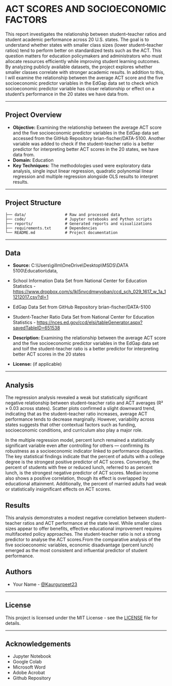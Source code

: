 # ACT SCORES AND SOCIOECONOMIC FACTORS
This report investigates the relationship between student–teacher ratios and student academic performance across 20 U.S. states. The goal is to understand whether states with smaller class sizes (lower student–teacher ratios) tend to perform better on standardized tests such as the ACT. This question matters for education policymakers and administrators who must allocate resources efficiently while improving student learning outcomes. By analyzing publicly available datasets, the project explores whether smaller classes correlate with stronger academic results.
In addition to this, I will examine the relationship between the average ACT score and the five socioeconomic predictor variables in the EdGap data set to check which socioeconomic predictor variable has closer relationship or effect on a student’s performance in the 20 states we have data from.

> 

---

## Project Overview



- **Objective:** Examining the relationship between the average ACT score and the five socioeconomic predictor variables in the EdGap data set accessed from the GitHub Repository brian-fischer/DATA-5100. Another variable was added to check if the student-teacher ratio is a better predictor for interpreting better ACT scores in the 20 states, we have data from.
- **Domain:** Education
- **Key Techniques:** The methodologies used were exploratory data analysis, single input linear regression, quadratic polynomial linear regression and multiple regression alongside OLS results to interpret results.

---

## Project Structure

```
├── data/                 # Raw and processed data
├── code/                 # Jupyter notebooks and Python scripts
├── reports/              # Generated reports and visualizations
├── requirements.txt      # Dependencies
└── README.md             # Project documentation
```

---

## Data

- **Source:** C:\Users\gillm\OneDrive\Desktop\MSDS\DATA 5100\Education\data,
- School Information Data Set from  National Center for Education Statistics - https://www.dropbox.com/s/lkl5nvcdmwyoban/ccd_sch_029_1617_w_1a_11212017.csv?dl=1
- EdGap Data Set from GitHub Repository brian-fischer/DATA-5100
- Student-Teacher Ratio Data Set from National Center for Education Statistics - https://nces.ed.gov/ccd/elsi/tableGenerator.aspx?savedTableID=651538

- **Description:**  Examining the relationship between the average ACT score and the five socioeconomic predictor variables in the EdGap data set and toif the student-teacher ratio is a better predictor for interpreting better ACT scores in the 20 states
- **License:** (if applicable)

---

## Analysis

The regression analysis revealed a weak but statistically significant negative relationship between student–teacher ratio and ACT averages (R² » 0.03 across states). Scatter plots confirmed a slight downward trend, indicating that as the student–teacher ratio increases, average ACT performance tends to decrease marginally. However, variability across states suggests that other contextual factors such as funding, socioeconomic conditions, and curriculum also play a major role.

In the multiple regression model, percent lunch remained a statistically significant variable even after controlling for others — confirming its robustness as a socioeconomic indicator linked to performance disparities.
The key statistical findings indicate that the percent of adults with a college degree is the strongest positive predictor of ACT scores. Conversely, the percent of students with free or reduced lunch, referred to as percent lunch, is the strongest negative predictor of ACT scores. Median income also shows a positive correlation, though its effect is overlapped by educational attainment. Additionally, the percent of married adults had weak or statistically insignificant effects on ACT scores.

## Results

This analysis demonstrates a modest negative correlation between student–teacher ratios and ACT performance at the state level. While smaller class sizes appear to offer benefits, effective educational improvement requires multifaceted policy approaches. The student-teacher ratio is not a strong predictor to analyse the ACT scores.From the comparative analysis of the five socioeconomic variables, economic disadvantage (percent lunch) emerged as the most consistent and influential predictor of student performance.

## Authors

- Your Name - [@Kaurgurpeet23](https://github.com/Kaurgurpreet23)
---

## License

This project is licensed under the MIT License - see the [LICENSE](LICENSE) file for details.

---

## Acknowledgements

- Jupyter Notebook 
- Google Colab
- Microsoft Word
- Adobe Acrobat
- Github Repository

